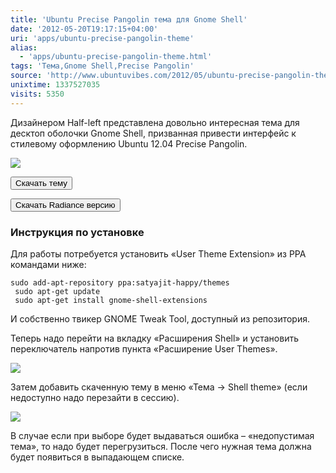 ```yaml
---
title: 'Ubuntu Precise Pangolin тема для Gnome Shell'
date: '2012-05-20T19:17:15+04:00'
uri: 'apps/ubuntu-precise-pangolin-theme'
alias: 
  - 'apps/ubuntu-precise-pangolin-theme.html'
tags: 'Тема,Gnome Shell,Precise Pangolin'
source: 'http://www.ubuntuvibes.com/2012/05/ubuntu-precise-pangolin-theme-for-gnome.html'
unixtime: 1337527035
visits: 5350
---
```

Дизайнером Half-left представлена довольно интересная тема для десктоп оболочки Gnome Shell, призванная привести интерфейс к стилевому оформлению Ubuntu 12.04 Precise Pangolin.

[![](img/2012/05/20/19-00/ubuntu-precise-pangolin-7233945732-o.jpg)](img/2012/05/20/19-00/ubuntu-precise-pangolin-7233945732-o.jpg)

[<button>Скачать тему</button>](http://half-left.deviantart.com/art/GNOME-Shell-Ubuntu-Precise-Pangolin-302894685)

  

[<button>Скачать Radiance версию</button>](http://half-left.deviantart.com/art/GNOME-Shell-Ubuntu-Precise-Pangolin-Radiance-303531700)

### Инструкция по установке

Для работы потребуется установить «User Theme Extension» из PPA командами ниже:

```
sudo add-apt-repository ppa:satyajit-happy/themes
 sudo apt-get update
 sudo apt-get install gnome-shell-extensions
```

И собственно твикер GNOME Tweak Tool, доступный из репозитория.

Теперь надо перейти на вкладку «Расширения Shell» и установить переключатель напротив пункта «Расширение User Themes».

[![](img/2012/05/20/19-00/gnome-tweak-tool-7233959290-o.jpg)](img/2012/05/20/19-00/gnome-tweak-tool-7233959290-o.jpg)

Затем добавить скаченную тему в меню «Тема → Shell theme» (если недоступно надо перезайти в сессию).

[![](img/2012/05/20/19-00/gnome-tweak-tool-2-7233959880-o.jpg)](img/2012/05/20/19-00/gnome-tweak-tool-2-7233959880-o.jpg)

В случае если при выборе будет выдаваться ошибка – «недопустимая тема», то надо будет перегрузиться. После чего нужная тема должна будет появиться в выпадающем списке.
